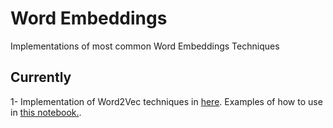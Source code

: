 # Word Embeddings

Implementations of most common Word Embeddings Techniques

## Currently

1- Implementation of Word2Vec techniques in [here](word2vec_models.py). Examples of how to use in [this notebook.](01-word2vec_techniques.ipynb).